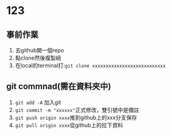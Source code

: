 # 123
## 事前作業
1. 去github開一個repo
2. 點clone然後複製紐
3. 在local的terminal打:```git clone xxxxxxxxxxxxxxxxxxxxxxxxxxx```
## git commnad(需在資料夾中)
1.  ```git add -A``` 加入git
2.  ```git commit -m "xxxxxx"```正式修改，雙引號中是備註
3.  ```git push origin xxxx```推到github上的xxx分支保存
4.  ```git pull origin xxxx```從github上的拉下資料
